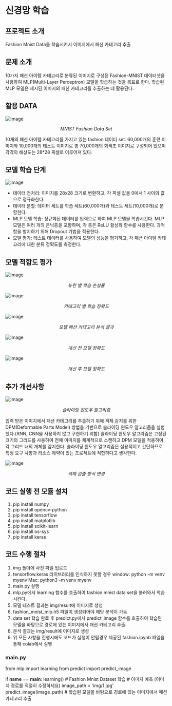 # 신경망 학습

## 프로젝트 소개
Fashion Mnist Data를 학습시켜서 이미지에서 패션 카테고리 추출

## 문제 소개
10가지 패션 아이템 카테고리로 분류된 이미지로 구성된 Fashion-MNIST 데이터셋을 사용하여 MLP(Multi-Layer Perceptron) 모델을 학습하는 것을 목표로 한다. 학습된 MLP 모델은 제시된 이미지의 패션 카테고리를 추출하는 데 활용된다.

## 활용 DATA
![image](https://github.com/user-attachments/assets/2b63a77b-1131-426a-b48e-44848136c363)
<p align="center"><i>MNIST Fashion Data Set</i></p>

10개의 패션 아이템 카테고리를 가지고 있는 fashion 데이터 set. 60,000개의 훈련 이미지와 10,000개의 테스트 이미지로 총 70,000개의 회색조 이미지로 구성되어 있으며 각각의 해상도는 28*28 픽셀로 이루어져 있다.

## 모델 학습 단계
![image](https://github.com/user-attachments/assets/01a06137-7ec5-4a0d-8346-baff9463836c)

-	데이터 전처리: 이미지를 28x28 크기로 변환하고, 각 픽셀 값을 0에서 1 사이의 값으로 정규화한다.
-	데이터 분할: 데이터 세트를 학습 세트(60,000개)와 테스트 세트(10,000개)로 분할한다.
-	MLP 모델 학습: 정규화된 데이터를 입력으로 하여 MLP 모델을 학습시킨다. MLP 모델은 여러 개의 은닉층을 포함하며, 각 층은 ReLU 활성화 함수를 사용한다. 과적합을 방지하기 위해 Dropout 기법을 적용한다.
-	모델 평가: 테스트 데이터를 사용하여 모델의 성능을 평가하고, 각 패션 아이템 카테고리에 대한 분류 정확도를 측정한다.

## 모델 적합도 평가
![image](https://github.com/user-attachments/assets/eeb5efec-101b-4703-8fca-df3e5689c610)
<p align="center"><i>뉴런 별 학습 손실률</i></p>

![image](https://github.com/user-attachments/assets/a810552a-5a33-43fc-b56a-f6b879c219f8)
<p align="center"><i>카테고리 별 학습 정확도</i></p>

![image](https://github.com/user-attachments/assets/39a0e816-76dc-4a1a-b03b-6ae5c5af2957)
<p align="center"><i>모델 패션 카테고리 분석 결과</i></p>

![image](https://github.com/user-attachments/assets/db4ff418-27ab-4c69-8193-150facee7aad)
<p align="center"><i>개선 전 모델 정확도</i></p>

![image](https://github.com/user-attachments/assets/cde59671-70a4-4e4b-a4b9-99933be10bd6)
<p align="center"><i>개선 후 모델 정확도</i></p>

## 추가 개선사항

![image](https://github.com/user-attachments/assets/b845807c-f1d6-49f9-a1dc-553dc6a01bca)
<p align="center"><i>슬라이딩 윈도우 알고리즘</i></p>

입력 받은 이미지에서 패션 카테고리를 추출하기 위해  객체 감지를 위한  DPM(Deformable Parts Model) 방법을 기반으로  슬라이딩 윈도우 알고리즘을 실험했다.(RNN, CNN을 사용하지 않고 구현하기 위함) 슬라이딩 윈도우 알고리즘은 고정된 크기의 그리드를 사용하여 전체 이미지를 체계적으로 스캔하고 DPM 모델을 적용하여 각 그리드 내의 개체를 감지한다. 슬라이딩 윈도우 알고리즘은 실용적이고 간단하므로 특정 요구 사항과 리소스 제약이 있는 프로젝트에 적합하다고 생각한다.

![image](https://github.com/user-attachments/assets/6592f82b-8bec-4120-a6e9-be8de3439d22)
<p align="center"><i>객체 검출 방식 변경</i></p>

## 코드 실행 전 모듈 설치

1. pip install numpy
2. pip install opencv-python
3. pip install tensorflow
4. pip install matplotlib
5. pip install scikit-learn
6. pip install os-sys
7. pip install keras

## 코드 수행 절차

1. img 폴더에 사진 파일 업로드
2. tensorflow.keras 라이브러리를 인식하지 못할 경우
   window: python -m venv myenv
   Mac: python3 -m venv myenv
4. main.py 실행
5. mlp.py에서 learning 함수를 호출하여 fashion mnist data set을 불러와서 학습시킨다.
6. 모델 테스트 결과는 img/result에 이미지로 생성
7. fashion_mnist_mlp.h5 파일이 생성되어야 해당 분석이 가능
8. data set 학습 완료 후 predict.py에서 predict_image 함수를 호출하여 학습된 모델을 바탕으로 경로에 있는 이미지에서 패션 카테고리 추출.
9. 분석 결과는 img/result에 이미지로 생성
10. 위 모든 사항을 진행시에도 코드가 실행이 안될경우 제공된 fashion.ipynb 파일을 통해 colab에서 실행
### main.py

from mlp import learning
from predict import predict_image

if **name** == **main**:
learning() # Fashion Mnist Dataset 학습 # 이미지 예측 (이미지 경로를 적절히 수정하세요)
image_path = 'img/1.jpg'
predict_image(image_path) # 학습된 모델을 바탕으로 경로에 있는 이미지에서 패션 카테고리 추출
